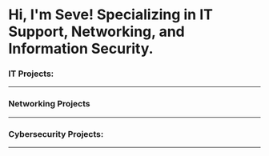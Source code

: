 # Hi, I'm Seve! Specializing in IT Support, Networking, and Information Security.

### IT Projects:
---

### Networking Projects
---

### Cybersecurity Projects:
---
